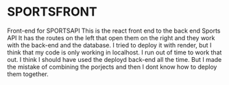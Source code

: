 # SPORTSFRONT
Front-end for SPORTSAPI
This is the react front end to the back end Sports API
It has the routes on the left that open them on the right and they work with the back-end and the database.
I tried to deploy it with render, but I think that my code is only working in localhost. I run out of time to work that out.
I think I should have used the deployd back-end all the time. But I made the mistake of combining the porjects and then I dont know how to deploy them together.
